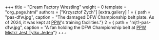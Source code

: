 +++
title = "Dream Factory Wrestling"
weight = 0
template = "org_page.html"
authors = ["Krzysztof Zych"]
[extra.gallery]
1 = { path = "pas-dfw.jpg", caption = "The damaged DFW Championship belt plate. As of 2024, it was kept at [PPW](@/o/ppw.md)'s training facilities."}
2 = { path = "mjt1-pas-dfw.jpg", caption = "A fan holding the DFW Championship belt at [PPW Mistrz Jest Tylko Jeden](@/e/2022-03-12-ppw-mistrz-jest-tylko-jeden.md)"}
+++
